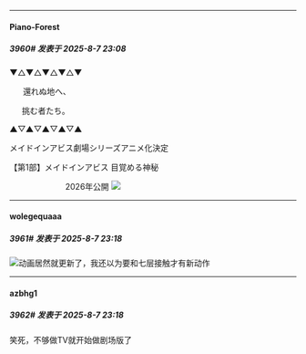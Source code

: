 ﻿
*****

####  Piano-Forest  
##### 3960#       发表于 2025-8-7 23:08

▼△▼△▼△▼△▼

      還れぬ地へ、

　  挑む者たち。

▲▽▲▽▲▽▲▽▲

メイドインアビス劇場シリーズアニメ化決定

【第1部】メイドインアビス 目覚める神秘

　　　　　　　2026年公開
<img src="https://p.sda1.dev/26/c492de94a0294be935e829fa819d45e2/20250807_230636.jpg" referrerpolicy="no-referrer">


*****

####  wolegequaaa  
##### 3961#       发表于 2025-8-7 23:18

<img src="https://static.stage1st.com/image/smiley/face2017/105.png" referrerpolicy="no-referrer">动画居然就更新了，我还以为要和七层接触才有新动作

*****

####  azbhg1  
##### 3962#       发表于 2025-8-7 23:18

笑死，不够做TV就开始做剧场版了

